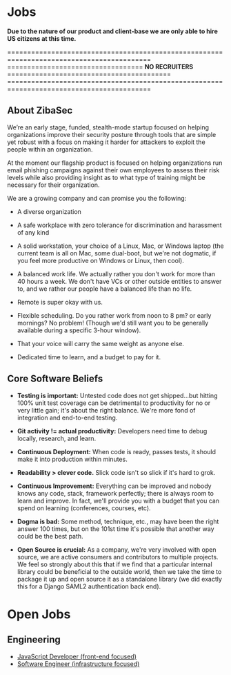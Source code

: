 # Jobs

**Due to the nature of our product and client-base we are only able to hire US citizens at this time.**

\==========================================================================================
\================================== **NO RECRUITERS** =========================================
\==========================================================================================

## About ZibaSec

We’re an early stage, funded, stealth-mode startup focused on helping organizations improve their security posture through tools that are simple yet robust with a focus on making it harder for attackers to exploit the people within an organization.

At the moment our flagship product is focused on helping organizations run email phishing campaigns against their own employees to assess their risk levels while also providing insight as to what type of training might be necessary for their organization. 

We are a growing company and can promise you the following:

* A diverse organization

* A safe workplace with zero tolerance for discrimination and harassment of any kind

* A solid workstation, your choice of a Linux, Mac, or Windows laptop (the current team is all on Mac, some dual-boot, but we're not dogmatic, if you feel more productive on Windows or Linux, then cool).

* A balanced work life. We actually rather you don't work for more than 40 hours a week. We don't have VCs or other outside entities to answer to, and we rather our people have a balanced life than no life.

* Remote is super okay with us.

* Flexible scheduling. Do you rather work from noon to 8 pm? or early mornings? No problem! (Though we'd still want you to be generally available during a specific 3-hour window).

* That your voice will carry the same weight as anyone else.

* Dedicated time to learn, and a budget to pay for it.

## Core Software Beliefs

* **Testing is important:** Untested code does not get shipped...but hitting 100% unit test coverage can be detrimental to productivity for no or very little gain; it's about the right balance. We're more fond of integration and end-to-end testing.

* **Git activity != actual productivity:** Developers need time to debug locally, research, and learn.

* **Continuous Deployment:** When code is ready, passes tests, it should make it into production within minutes.

* **Readability > clever code.** Slick code isn't so slick if it's hard to grok.

* **Continuous Improvement:** Everything can be improved and nobody knows any code, stack, framework perfectly; there is always room to learn and improve. In fact, we'll provide you with a budget that you can spend on learning (conferences, courses, etc).

* **Dogma is bad:** Some method, technique, etc., may have been the right answer 100 times, but on the 101st time it's possible that another way could be the best path.

* **Open Source is crucial:** As a company, we're very involved with open source, we are active consumers and contributors to multiple projects. We feel so strongly about this that if we find that a particular internal library could be beneficial to the outside world, then we take the time to package it up and open source it as a standalone library (we did exactly this for a Django SAML2 authentication back end).

# Open Jobs

## Engineering

* [JavaScript Developer (front-end focused)](./jobs/frontend_dev.md)
* [Software Engineer (infrastructure focused)](./jobs/infrastructure_eng.md)
